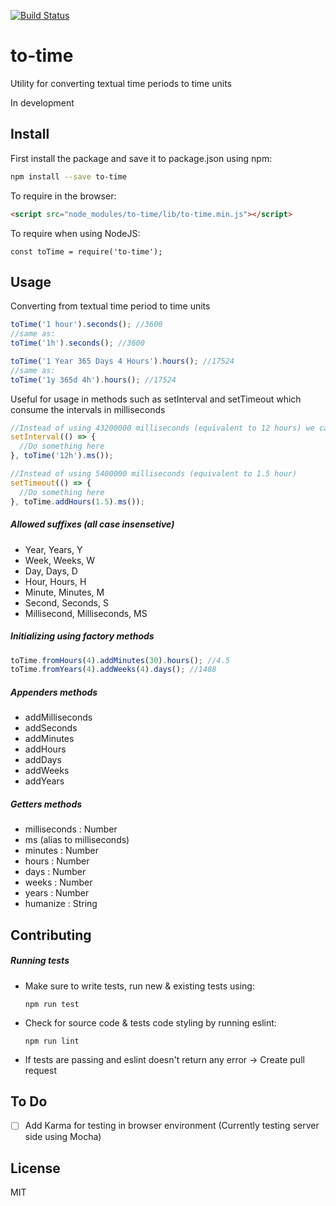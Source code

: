 [![Build Status](https://travis-ci.org/hafuta/to-time.svg?branch=master)](https://travis-ci.org/hafuta/to-time)

# to-time
Utility for converting textual time periods to time units

In development


## Install

First install the package and save it to package.json using npm:
```sh
npm install --save to-time
```

To require in the browser:
```html
<script src="node_modules/to-time/lib/to-time.min.js"></script>
```

To require when using NodeJS:
```node
const toTime = require('to-time');
```

## Usage
Converting from textual time period to time units

```javascript
toTime('1 hour').seconds(); //3600
//same as:
toTime('1h').seconds(); //3600

toTime('1 Year 365 Days 4 Hours').hours(); //17524
//same as:
toTime('1y 365d 4h').hours(); //17524
```

Useful for usage in methods such as setInterval and setTimeout which consume the intervals in milliseconds
```javascript
//Instead of using 43200000 milliseconds (equivalent to 12 hours) we can do the following
setInterval(() => {
  //Do something here
}, toTime('12h').ms());

//Instead of using 5400000 milliseconds (equivalent to 1.5 hour)
setTimeout(() => {
  //Do something here
}, toTime.addHours(1.5).ms());
```

##### Allowed suffixes (all case insensetive)

* Year, Years, Y
* Week, Weeks, W
* Day, Days, D
* Hour, Hours, H
* Minute, Minutes, M
* Second, Seconds, S
* Millisecond, Milliseconds, MS


##### Initializing using factory methods
```javascript
toTime.fromHours(4).addMinutes(30).hours(); //4.5
toTime.fromYears(4).addWeeks(4).days(); //1488
```

##### Appenders methods
* addMilliseconds
* addSeconds
* addMinutes
* addHours
* addDays
* addWeeks
* addYears

##### Getters methods
* milliseconds : Number
* ms (alias to milliseconds)
* minutes : Number
* hours : Number
* days : Number
* weeks : Number
* years : Number
* humanize : String

## Contributing

##### Running tests

* Make sure to write tests, run new & existing tests using:
  ```shell
  npm run test
  ```
  
* Check for source code & tests code styling by running eslint:
  ```shell
  npm run lint
  ```

* If tests are passing and eslint doesn't return any error -> Create pull request

## To Do
- [ ]  Add Karma for testing in browser environment (Currently testing server side using Mocha)


## License
MIT

